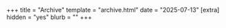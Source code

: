 +++
title = "Archive"
template = "archive.html"
date = "2025-07-13"
[extra]
hidden = "yes"
blurb = ""
+++